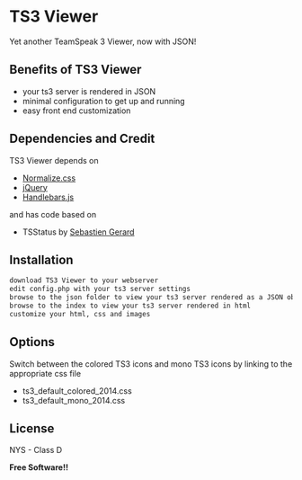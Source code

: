 TS3 Viewer
=========
Yet another TeamSpeak 3 Viewer, now with JSON!

Benefits of TS3 Viewer
-----------
* your ts3 server is rendered in JSON
* minimal configuration to get up and running
* easy front end customization

Dependencies and Credit
-----------
TS3 Viewer depends on
* [Normalize.css]
* [jQuery]
* [Handlebars.js]

and has code based on 
* TSStatus by [Sebastien Gerard]

Installation
--------------
```sh
download TS3 Viewer to your webserver
edit config.php with your ts3 server settings
browse to the json folder to view your ts3 server rendered as a JSON object
browse to the index to view your ts3 server rendered in html
customize your html, css and images
```
Options
--------------
Switch between the colored TS3 icons and mono TS3 icons by linking to the appropriate css file
* ts3_default_colored_2014.css
* ts3_default_mono_2014.css

License
----

NYS - Class D

**Free Software!!**

[Normalize.css]:http://necolas.github.io/normalize.css
[Sebastien Gerard]:http://tsstatus.sebastien.me
[Handlebars.js]:http://handlebarsjs.com
[jQuery]:http://jquery.com